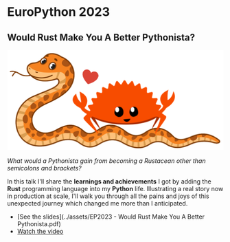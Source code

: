 # EuroPython 2023

## Would Rust Make You A Better Pythonista?

![](../images/2023-07-28-184513_1556x717_scrot.png)

*What would a Pythonista gain from becoming a Rustacean other than semicolons and brackets?*

In this talk I'll share the **learnings and achievements** I got by adding the **Rust** programming language into my **Python** life. Illustrating a real story now in production at scale, I'll walk you through all the pains and joys of this unexpected journey which changed me more than I anticipated.

- [See the slides](../assets/EP2023 - Would Rust Make You A Better Pythonista.pdf)
- [Watch the video](https://www.youtube.com/watch?v=HTb0FcKtkCc&list=PL8uoeex94UhFcwvAfWHybD7SfNgIUBRo-&index=113&pp=iAQB)
